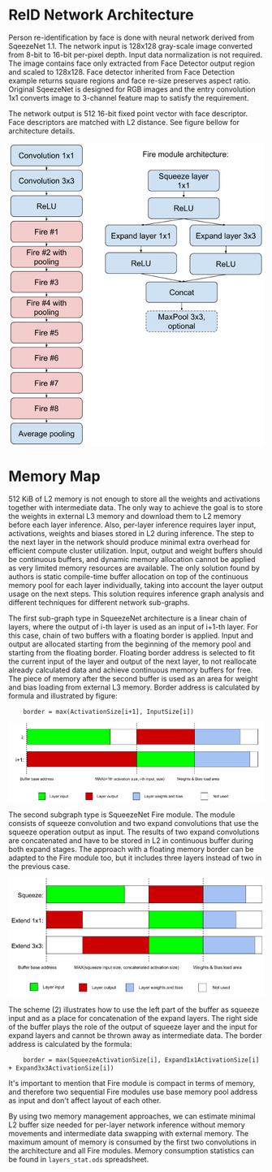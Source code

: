 ReID Network Architecture
=========================

Person re-identification by face is done with neural network derived from SqeezeNet 1.1. The network input is 128x128 gray-scale image converted from 8-bit to 16-bit per-pixel depth. Input data normalization is not required. The image contains face only extracted from Face Detector output region and scaled to 128x128. Face detector inherited from Face Detection example returns square regions and face re-size preserves aspect ratio. Original SqeezeNet is designed for RGB images and the entry convolution 1x1 converts image to 3-channel feature map to satisfy the requirement.

The network output is 512 16-bit fixed point vector with face descriptor. Face descriptors are matched with L2 distance. See figure bellow for architecture details.

![](images/network_architecture.png)

Memory Map
==========

512 KiB of L2 memory is not enough to store all the weights and activations together with intermediate data. The only way to achieve the goal is to store the weights in external L3 memory and download them to L2 memory before each layer inference. Also, per-layer inference requires layer input, activations, weights and biases stored in L2 during inference. The step to the next layer in the network should produce minimal extra overhead for efficient compute cluster utilization. Input, output and weight buffers should be continuous buffers, and dynamic memory allocation cannot be applied as very limited memory resources are available. The only solution found by authors is static compile-time buffer allocation on top of the continuous memory pool for each layer individually, taking into account the layer output usage on the next steps. This solution requires inference graph analysis and different techniques for different network sub-graphs.

The first sub-graph type in SqueezeNet architecture is a linear chain of layers, where the output of i-th layer is used as an input of i+1-th layer. For this case, chain of two buffers with a floating border is applied. Input and output are allocated starting from the beginning of the memory pool and starting from the floating border. Floating border address is selected to fit the current input of the layer and output of the next layer, to not reallocate already calculated data and achieve continuous memory buffers for free. The piece of memory after the second buffer is used as an area for weight and bias loading from external L3 memory. Border address is calculated by formula and illustrated by figure:

```
    border = max(ActivationSize[i+1], InputSize[i])
```

![](images/simple_convolutions_chain.png)

The second subgraph type is SqueezeNet Fire module. The module consists of squeeze convolution and two expand convolutions that use the squeeze operation output as input. The results of two expand convolutions are concatenated and have to be stored in L2 in continuous buffer during both expand stages. The approach with a floating memory border can be adapted to the Fire module too, but it includes three layers instead of two in the previous case.

![](images/fire_module_convolution_chain.png)

The scheme (2) illustrates how to use the left part of the buffer as squeeze input and as a place for concatenation of the expand layers. The right side of the buffer plays the role of the output of squeeze layer and the input for expand layers and cannot be thrown away as intermediate data. The border address is calculated by the formula:

```
    border = max(SqueezeActivationSize[i], Expand1x1ActivationSize[i] + Expand3x3ActivationSize[i])
```

It's important to mention that Fire module is compact in terms of memory, and therefore two sequential Fire modules use base memory pool address as input and don't affect layout of each other.

By using two memory management approaches, we can estimate minimal L2 buffer size needed for per-layer network inference without memory movements and intermediate data swapping with external memory. The maximum amount of memory is consumed by the first two convolutions in the architecture and all Fire modules. Memory consumption statistics can be found in `layers_stat.ods` spreadsheet.

